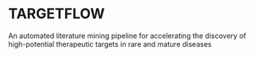 # TARGETFLOW
An automated literature mining pipeline for accelerating the discovery of high-potential therapeutic targets in rare and mature diseases
